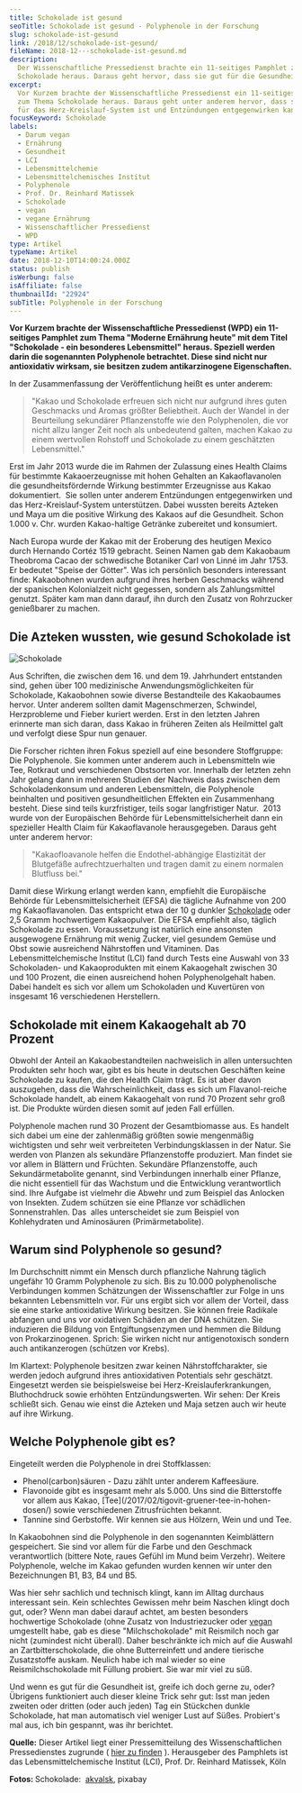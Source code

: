 ```yaml
---
title: Schokolade ist gesund
seoTitle: Schokolade ist gesund - Polyphenole in der Forschung
slug: schokolade-ist-gesund
link: /2018/12/schokolade-ist-gesund/
fileName: 2018-12---schokolade-ist-gesund.md
description:
  Der Wissenschaftliche Pressedienst brachte ein 11-seitiges Pamphlet zum Thema
  Schokolade heraus. Daraus geht hervor, dass sie gut für die Gesundheit ist.
excerpt:
  Vor Kurzem brachte der Wissenschaftliche Pressedienst ein 11-seitiges Pamphlet
  zum Thema Schokolade heraus. Daraus geht unter anderem hervor, dass sie gut
  für das Herz-Kreislauf-System ist und Entzündungen entgegenwirken kann.
focusKeyword: Schokolade
labels:
  - Darum vegan
  - Ernährung
  - Gesundheit
  - LCI
  - Lebensmittelchemie
  - Lebensmittelchemisches Institut
  - Polyphenole
  - Prof. Dr. Reinhard Matissek
  - Schokolade
  - vegan
  - vegane Ernährung
  - Wissenschaftlicher Pressedienst
  - WPD
type: Artikel
typeName: Artikel
date: 2018-12-10T14:00:24.000Z
status: publish
isWerbung: false
isAffiliate: false
thumbnailId: "22924"
subTitle: Polyphenole in der Forschung
---
```


<strong>Vor Kurzem brachte der Wissenschaftliche Pressedienst (WPD) ein
11-seitiges Pamphlet zum Thema "Moderne Ernährung heute" mit dem Titel
"Schokolade - ein besonderes Lebensmittel" heraus. Speziell werden darin die
sogenannten Polyphenole betrachtet. Diese sind nicht nur antioxidativ wirksam,
sie besitzen zudem antikarzinogene Eigenschaften.</strong>

In der Zusammenfassung der Veröffentlichung heißt es unter anderem:

<blockquote>"Kakao und Schokolade erfreuen sich nicht nur aufgrund ihres guten Geschmacks und Aromas größter Beliebtheit. Auch der Wandel in der Beurteilung sekundärer Pflanzenstoffe wie den Polyphenolen, die vor nicht allzu langer Zeit noch als unbedeutend galten, machen Kakao zu einem wertvollen Rohstoff und Schokolade zu einem geschätzten Lebensmittel."</blockquote>

Erst im Jahr 2013 wurde die im Rahmen der Zulassung eines Health Claims für
bestimmte Kakaoerzeugnisse mit hohen Gehalten an Kakaoflavanolen die
gesundheitsfördernde Wirkung bestimmter Erzeugnisse aus Kakao dokumentiert.  Sie
sollen unter anderem Entzündungen entgegenwirken und das Herz-Kreislauf-System
unterstützen. Dabei wussten bereits Azteken und Maya um die positive Wirkung des
Kakaos auf die Gesundheit. Schon 1.000 v. Chr. wurden Kakao-haltige Getränke
zubereitet und konsumiert.

Nach Europa wurde der Kakao mit der Eroberung des heutigen Mexico durch Hernando
Cortéz 1519 gebracht. Seinen Namen gab dem Kakaobaum Theobroma Cacao der
schwedische Botaniker Carl von Linné im Jahr 1753. Er bedeutet "Speise der
Götter". Was ich persönlich besonders interessant finde: Kakaobohnen wurden
aufgrund ihres herben Geschmacks während der spanischen Kolonialzeit nicht
gegessen, sondern als Zahlungsmittel genutzt. Später kam man dann darauf, ihn
durch den Zusatz von Rohrzucker genießbarer zu machen.

## Die Azteken wussten, wie gesund Schokolade ist

![Schokolade](http://cardamonchai.com/wp-content/uploads/2018/12/cacao-beans-91083_1280-400x300.jpg)

Aus Schriften, die zwischen dem 16. und dem 19. Jahrhundert entstanden sind,
gehen über 100 medizinische Anwendungsmöglichkeiten für Schokolade, Kakaobohnen
sowie diverse Bestandteile des Kakaobaumes hervor. Unter anderem sollten damit
Magenschmerzen, Schwindel, Herzprobleme und Fieber kuriert werden. Erst in den
letzten Jahren erinnerte man sich daran, dass Kakao in früheren Zeiten als
Heilmittel galt und verfolgt diese Spur nun genauer.

Die Forscher richten ihren Fokus speziell auf eine besondere Stoffgruppe: Die
Polyphenole. Sie kommen unter anderem auch in Lebensmitteln wie Tee, Rotkraut
und verschiedenen Obstsorten vor. Innerhalb der letzten zehn Jahr gelang dann in
mehreren Studien der Nachweis dass zwischen dem Schokoladenkonsum und anderen
Lebensmitteln, die Polyphenole beinhalten und positiven gesundheitlichen
Effekten ein Zusammenhang besteht. Diese sind teils kurzfristiger, teils sogar
langfristiger Natur.  2013 wurde von der Europäischen Behörde für
Lebensmittelsicherheit dann ein spezieller Health Claim für Kakaoflavanole
herausgegeben. Daraus geht unter anderem hervor:

<blockquote>"Kakaofloavanole helfen die Endothel-abhängige Elastizität der Blutgefäße aufrechtzuerhalten und tragen damit zu einem normalen Blutfluss bei."</blockquote>

Damit diese Wirkung erlangt werden kann, empfiehlt die Europäische Behörde für
Lebensmittelsicherheit (EFSA) die tägliche Aufnahme von 200 mg Kakaoflavanolen.
Das entspricht etwa der 10 g dunkler
[Schokolade](/2018/02/choclate-vegane-schokolade-aus-hamburg/) oder 2,5 Gramm
hochwertigem Kakaopulver. Die EFSA empfiehlt also, täglich Schokolade zu essen.
Voraussetzung ist natürlich eine ansonsten ausgewogene Ernährung mit wenig
Zucker, viel gesundem Gemüse und Obst sowie ausreichend Nährstoffen und
Vitaminen. Das Lebensmittelchemische Institut (LCI) fand durch Tests eine
Auswahl von 33 Schokoladen- und Kakaoprodukten mit einem Kakaogehalt zwischen 30
und 100 Prozent, die einen ausreichend hohen Polyphenolgehalt haben. Dabei
handelt es sich vor allem um Schokoladen und Kuvertüren von insgesamt 16
verschiedenen Herstellern.

## Schokolade mit einem Kakaogehalt ab 70 Prozent

Obwohl der Anteil an Kakaobestandteilen nachweislich in allen untersuchten
Produkten sehr hoch war, gibt es bis heute in deutschen Geschäften keine
Schokolade zu kaufen, die den Health Claim trägt. Es ist aber davon auszugehen,
dass die Wahrscheinlichkeit, dass es sich um Flavanol-reiche Schokolade handelt,
ab einem Kakaogehalt von rund 70 Prozent sehr groß ist. Die Produkte würden
diesen somit auf jeden Fall erfüllen.

Polyphenole machen rund 30 Prozent der Gesamtbiomasse aus. Es handelt sich dabei
um eine der zahlenmäßig größten sowie mengenmäßig wichtigsten und sehr weit
verbreiteten Verbindungsklassen in der Natur. Sie werden von Planzen als
sekundäre Pflanzenstoffe produziert. Man findet sie vor allem in Blättern und
Früchten. Sekundäre Pflanzenstoffe, auch Sekundärmetabolite genannt, sind
Verbindungen innerhalb einer Pflanze, die nicht essentiell für das Wachstum und
die Entwicklung verantwortlich sind. Ihre Aufgabe ist vielmehr die Abwehr und
zum Beispiel das Anlocken von Insekten. Zudem schützen sie eine Pflanze vor
schädlichen Sonnenstrahlen. Das  alles unterscheidet sie zum Beispiel von
Kohlehydraten und Aminosäuren (Primärmetabolite).

## Warum sind Polyphenole so gesund?

Im Durchschnitt nimmt ein Mensch durch pflanzliche Nahrung täglich ungefähr 10
Gramm Polyphenole zu sich. Bis zu 10.000 polyphenolische Verbindungen kommen
Schätzungen der Wissenschaftler zur Folge in uns bekannten Lebensmitteln vor.
Für uns ergibt sich vor allem der Vorteil, dass sie eine starke antioxidative
Wirkung besitzen. Sie können freie Radikale abfangen und uns vor oxidativen
Schäden an der DNA schützen. Sie induzieren die Bildung von Entgiftungsenzymen
und hemmen die Bildung von Prokarzinogenen. Sprich: Sie wirken nicht nur
antigenotoxisch sondern auch antikanzerogen (schützen vor Krebs).

Im Klartext: Polyphenole besitzen zwar keinen Nährstoffcharakter, sie werden
jedoch aufgrund ihres antioxidativen Potentials sehr geschätzt. Eingesetzt
werden sie beispielsweise bei Herz-Kreislauferkrankungen, Bluthochdruck sowie
erhöhten Entzündungswerten. Wir sehen: Der Kreis schließt sich. Genau wie einst
die Azteken und Maja setzen auch wir heute auf ihre Wirkung.

## Welche Polyphenole gibt es?

Eingeteilt werden die Polyphenole in drei Stoffklassen:

<ul>
    <li>Phenol(carbon)säuren - Dazu zählt unter anderem Kaffeesäure.</li>
    <li>Flavonoide gibt es insgesamt mehr als 5.000. Uns sind die Bitterstoffe vor allem aus Kakao,  [Tee](/2017/02/tigovit-gruener-tee-in-hohen-dosen/)  sowie verschiedenen Zitrusfrüchten bekannt.</li>
    <li>Tannine sind Gerbstoffe. Wir kennen sie aus Hölzern, Wein und und Tee.</li>
</ul>

In Kakaobohnen sind die Polyphenole in den sogenannten Keimblättern gespeichert.
Sie sind vor allem für die Farbe und den Geschmack verantwortlich (bittere Note,
raues Gefühl im Mund beim Verzehr). Weitere Polyphenole, welche im Kakao
gefunden wurden kennen wir unter den Bezeichnungen B1, B3, B4 und B5.

Was hier sehr sachlich und technisch klingt, kann im Alltag durchaus interessant
sein. Kein schlechtes Gewissen mehr beim Naschen klingt doch gut, oder? Wenn man
dabei darauf achtet, am besten besonders hochwertige Schokolade (ohne Zusatz von
Industriezucker oder [vegan](/2014/09/pflanzenmilch-wieso-denn-blos/) umgestellt
habe, gab es diese "Milchschokolade" mit Reismilch noch gar nicht (zumindest
nicht überall). Daher beschränkte ich mich auf die Auswahl an
Zartbitterschokolade, die ohne Butterreinfett und andere tierische Zusatzstoffe
auskam. Neulich habe ich mal wieder so eine Reismilchschokolade mit Füllung
probiert. Sie war mir viel zu süß.

Und wenn es gut für die Gesundheit ist, greife ich doch gerne zu, oder? Übrigens
funktioniert auch dieser kleine Trick sehr gut: Isst man jeden zweiten oder
dritten (oder auch jeden) Tag ein Stückchen dunkle Schokolade, hat man
automatisch viel weniger Lust auf Süßes. Probiert's mal aus, ich bin gespannt,
was ihr berichtet.

<strong>Quelle:</strong> Dieser Artikel liegt einer Pressemitteilung des
Wissenschaftlichen Pressedienstes zugrunde (
[hier zu finden](http://www.lci-koeln.de/deutsch/startseite/schokolade-ein-besonderes-lebensmittel-forschung-zu-polyphenolen)
). Herausgeber des Pamphlets ist das Lebensmittelchemische Institut (LCI), Prof.
Dr. Reinhard Matissek, Köln

<strong>Fotos: </strong>Schokolade: 
[akvalsk](https://pixabay.com/de/users/AlexanderStein-45237/), pixabay
